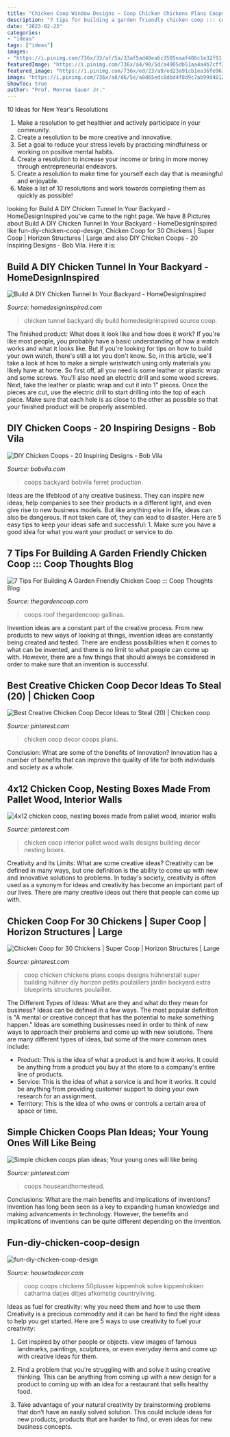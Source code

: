 ```yaml
---
title: "Chicken Coop Window Designs ~ Coop Chicken Chickens Plans Coops Designs Hühnerstall Super Building Hühner Diy Horizon Petits Poulaillers Jardin Backyard Extra Blueprints Structures Poulailler"
description: "7 tips for building a garden friendly chicken coop ::: coop thoughts blog"
date: "2023-02-23"
categories:
- "ideas"
tags: ["ideas"]
images:
- "https://i.pinimg.com/736x/33/af/5a/33af5ad40ea6c3585eaaf406c1e32f91.jpg"
featuredImage: "https://i.pinimg.com/736x/a4/90/5d/a4905db51aa4a4b7cff2984fa6d9084c--chicken-coop-ideas-interior-chicken-coop-decor.jpg"
featured_image: "https://i.pinimg.com/736x/ed/23/a9/ed23a91cb1ea36fe967ab231298d2fc2--chicken-coop-designs-chicken-coops.jpg"
image: "https://i.pinimg.com/736x/a8/d6/5e/a8d65edc8dbd4f8d9c7ab99d4812ca03.jpg"
ShowToc: true
author: "Prof. Monroe Sauer Jr."
---
```



10 Ideas for New Year's Resolutions
1. Make a resolution to get healthier and actively participate in your community. 
2. Create a resolution to be more creative and innovative. 
3. Set a goal to reduce your stress levels by practicing mindfulness or working on positive mental habits. 
4. Create a resolution to increase your income or bring in more money through entrepreneurial endeavors. 
5. Create a resolution to make time for yourself each day that is meaningful and enjoyable. 
6. Make a list of 10 resolutions and work towards completing them as quickly as possible!

	

		
looking for Build A DIY Chicken Tunnel In Your Backyard - HomeDesignInspired you've came to the right page. We have 8 Pictures about Build A DIY Chicken Tunnel In Your Backyard - HomeDesignInspired like fun-diy-chicken-coop-design, Chicken Coop for 30 Chickens | Super Coop | Horizon Structures | Large and also DIY Chicken Coops - 20 Inspiring Designs - Bob Vila. Here it is:
		
    
## Build A DIY Chicken Tunnel In Your Backyard - HomeDesignInspired

<img loading=lazy src="http://www.homedesigninspired.com/wp-content/uploads/2017/10/backyard-chicken-coop-with-tunnel-3.jpg" onerror="this.onerror=null;this.src='https://tse2.mm.bing.net/th?id=OIP.5rw7Uq-TC5yM5W9xQuWlswHaJ4&amp;pid=15.1';" alt="Build A DIY Chicken Tunnel In Your Backyard - HomeDesignInspired">

_Source: homedesigninspired.com_

>chicken tunnel backyard diy build homedesigninspired source coop. 

	

The finished product: What does it look like and how does it work?
If you're like most people, you probably have a basic understanding of how a watch works and what it looks like. But if you're looking for tips on how to build your own watch, there's still a lot you don't know.  So, in this article, we'll take a look at how to make a simple wristwatch using only materials you likely have at home. 
So first off, all you need is some leather or plastic wrap and some screws. You'll also need an electric drill and some wood screws. Next, take the leather or plastic wrap and cut it into 1" pieces. Once the pieces are cut, use the electric drill to start drilling into the top of each piece. Make sure that each hole is as close to the other as possible so that your finished product will be properly assembled.

    
## DIY Chicken Coops - 20 Inspiring Designs - Bob Vila

<img loading=lazy src="https://s3-production.bobvila.com/slides/3509/original/scandinavian_style_chicken_coop_davidmichaelmanchester.jpg?1590619189" onerror="this.onerror=null;this.src='https://tse1.mm.bing.net/th?id=OIP.cH0Ee4fam2NigM23VHvLkgHaJ4&amp;pid=15.1';" alt="DIY Chicken Coops - 20 Inspiring Designs - Bob Vila">

_Source: bobvila.com_

>coops backyard bobvila ferret production. 

	

Ideas are the lifeblood of any creative business. They can inspire new ideas, help companies to see their products in a different light, and even give rise to new business models. But like anything else in life, ideas can also be dangerous. If not taken care of, they can lead to disaster. Here are 5 easy tips to keep your ideas safe and successful: 1. Make sure you have a good idea for what you want your product or service to do.

    
## 7 Tips For Building A Garden Friendly Chicken Coop ::: Coop Thoughts Blog

<img loading=lazy src="https://www.thegardencoop.com/images/chicken-coop-window.jpg" onerror="this.onerror=null;this.src='https://tse2.mm.bing.net/th?id=OIP.Us3g4Nzgy_iE4MCjZ-r8OwAAAA&amp;pid=15.1';" alt="7 Tips For Building A Garden Friendly Chicken Coop ::: Coop Thoughts Blog">

_Source: thegardencoop.com_

>coops roof thegardencoop gallinas. 

	

Invention ideas are a constant part of the creative process. From new products to new ways of looking at things, invention ideas are constantly being created and tested. There are endless possibilities when it comes to what can be invented, and there is no limit to what people can come up with. However, there are a few things that should always be considered in order to make sure that an invention is successful.

    
## Best Creative Chicken Coop Decor Ideas To Steal (20) | Chicken Coop

<img loading=lazy src="https://i.pinimg.com/736x/33/af/5a/33af5ad40ea6c3585eaaf406c1e32f91.jpg" onerror="this.onerror=null;this.src='https://tse2.mm.bing.net/th?id=OIP.Z7AkWVomsr7w12YRbQV1twHaJ3&amp;pid=15.1';" alt="Best Creative Chicken Coop Decor Ideas to Steal (20) | Chicken coop">

_Source: pinterest.com_

>chicken coop decor coops plans. 

	

Conclusion: What are some of the benefits of Innovation?
Innovation has a number of benefits that can improve the quality of life for both individuals and society as a whole.

    
## 4x12 Chicken Coop, Nesting Boxes Made From Pallet Wood, Interior Walls

<img loading=lazy src="https://i.pinimg.com/736x/a4/90/5d/a4905db51aa4a4b7cff2984fa6d9084c--chicken-coop-ideas-interior-chicken-coop-decor.jpg" onerror="this.onerror=null;this.src='https://tse2.mm.bing.net/th?id=OIP.J6Xf2tmPFeFwWMyYCkcnRAHaNK&amp;pid=15.1';" alt="4x12 chicken coop, nesting boxes made from pallet wood, interior walls">

_Source: pinterest.com_

>chicken coop interior pallet wood walls designs building decor nesting boxes. 

	

Creativity and Its Limits: What are some creative ideas?
Creativity can be defined in many ways, but one definition is the ability to come up with new and innovative solutions to problems. In today's society, creativity is often used as a synonym for ideas and creativity has become an important part of our lives. There are many creative ideas out there that people can come up with.

    
## Chicken Coop For 30 Chickens | Super Coop | Horizon Structures | Large

<img loading=lazy src="https://i.pinimg.com/736x/ed/23/a9/ed23a91cb1ea36fe967ab231298d2fc2--chicken-coop-designs-chicken-coops.jpg" onerror="this.onerror=null;this.src='https://tse1.mm.bing.net/th?id=OIP.XBz79mQtEIrOF65eKNhMXgAAAA&amp;pid=15.1';" alt="Chicken Coop for 30 Chickens | Super Coop | Horizon Structures | Large">

_Source: pinterest.com_

>coop chicken chickens plans coops designs hühnerstall super building hühner diy horizon petits poulaillers jardin backyard extra blueprints structures poulailler. 

	

The Different Types of Ideas: What are they and what do they mean for business?
Ideas can be defined in a few ways. The most popular definition is "A mental or creative concept that has the potential to make something happen." Ideas are something businesses need in order to think of new ways to approach their problems and come up with new solutions. 
There are many different types of ideas, but some of the more common ones include: 
- Product: This is the idea of what a product is and how it works. It could be anything from a product you buy at the store to a company's entire line of products. 
- Service: This is the idea of what a service is and how it works. It could be anything from providing customer support to doing your own research for an assignment. 
- Territory: This is the idea of who owns or controls a certain area of space or time.

    
## Simple Chicken Coops Plan Ideas; Your Young Ones Will Like Being

<img loading=lazy src="https://i.pinimg.com/736x/a8/d6/5e/a8d65edc8dbd4f8d9c7ab99d4812ca03.jpg" onerror="this.onerror=null;this.src='https://tse4.mm.bing.net/th?id=OIP.1VKSS_RLOQOD6sz3M2SjWQHaJ3&amp;pid=15.1';" alt="Simple chicken coops plan ideas; Your young ones will like being">

_Source: pinterest.com_

>coops houseandhomestead. 

	

Conclusions: What are the main benefits and implications of inventions?
Invention has long been seen as a key to expanding human knowledge and making advancements in technology. However, the benefits and implications of inventions can be quite different depending on the invention.

    
## Fun-diy-chicken-coop-design

<img loading=lazy src="https://housetodecor.com/wp-content/uploads/2020/05/fun-diy-chicken-coop-design.jpg" onerror="this.onerror=null;this.src='https://tse4.mm.bing.net/th?id=OIP.s0ino8vO7VsJ7MrGeSAgNAHaLH&amp;pid=15.1';" alt="fun-diy-chicken-coop-design">

_Source: housetodecor.com_

>coop coops chickens 50plusser kippenhok solve kippenhokken catharina datjes ditjes afkomstig countryliving. 

	

Ideas as fuel for creativity: why you need them and how to use them
Creativity is a precious commodity and it can be hard to find the right ideas to help you get started. Here are 5 ways to use creativity to fuel your creativity:
1. Get inspired by other people or objects. view images of famous landmarks, paintings, sculptures, or even everyday items and come up with creative ideas for them.

2. Find a problem that you’re struggling with and solve it using creative thinking. This can be anything from coming up with a new design for a product to coming up with an idea for a restaurant that sells healthy food.

3. Take advantage of your natural creativity by brainstorming problems that don’t have an easily solved solution. This could include ideas for new products, products that are harder to find, or even ideas for new business concepts.


